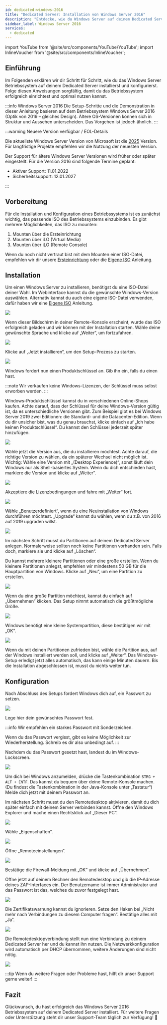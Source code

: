 ```yaml
---
id: dedicated-windows-2016
title: "Dedicated Server: Installation von Windows Server 2016"
description: "Entdecke, wie du Windows Server auf deinem Dedicated Server installierst und konfigurierst für optimale Performance und Sicherheit → Jetzt mehr erfahren"
sidebar_label: Windows Server 2016
services:
  - dedicated
---
```


import YouTube from '@site/src/components/YouTube/YouTube';
import InlineVoucher from '@site/src/components/InlineVoucher';

## Einführung
Im Folgenden erklären wir dir Schritt für Schritt, wie du das Windows Server Betriebssystem auf deinem Dedicated Server installierst und konfigurierst. Folge diesen Anweisungen sorgfältig, damit du das Betriebssystem erfolgreich einrichtest und optimal nutzen kannst.

:::info Windows Server 2016
Die Setup-Schritte und die Demonstration in dieser Anleitung basieren auf dem Betriebssystem Windows Server 2016 (Optik von 2019 – gleiches Design). Ältere OS-Versionen können sich in Struktur und Aussehen unterscheiden. Das Vorgehen ist jedoch ähnlich.
:::

:::warning Neuere Version verfügbar / EOL-Details

Die aktuellste Windows Server Version von Microsoft ist die [2025](dedicated-windows.md) Version. Für langfristige Projekte empfehlen wir die Nutzung der neuesten Version.

Der Support für ältere Windows Server Versionen wird früher oder später eingestellt. Für die Version 2016 sind folgende Termine geplant:

- Aktiver Support: 11.01.2022
- Sicherheitssupport: 12.01.2027

:::

<InlineVoucher />

## Vorbereitung
Für die Installation und Konfiguration eines Betriebssystems ist es zunächst wichtig, das passende ISO des Betriebssystems einzubinden. Es gibt mehrere Möglichkeiten, das ISO zu mounten:

1. Mounten über die Ersteinrichtung
2. Mounten über iLO (Virtual Media)
3. Mounten über iLO (Remote Console)

Wenn du noch nicht vertraut bist mit dem Mounten einer ISO-Datei, empfehlen wir dir unsere [Ersteinrichtung](dedicated-setup.md) oder die [Eigene ISO](dedicated-iso.md) Anleitung.

## Installation
Um einen Windows Server zu installieren, benötigst du eine ISO-Datei deiner Wahl. Im Webinterface kannst du die gewünschte Windows-Version auswählen. Alternativ kannst du auch eine eigene ISO-Datei verwenden, dafür haben wir eine [Eigene ISO](dedicated-iso.md) Anleitung.

![](https://screensaver01.zap-hosting.com/index.php/s/DDNsa9zjbXng9Z6/preview)

Wenn dieser Bildschirm in deiner Remote-Konsole erscheint, wurde das ISO erfolgreich geladen und wir können mit der Installation starten.
Wähle deine gewünschte Sprache und klicke auf „Weiter“, um fortzufahren.

![](https://screensaver01.zap-hosting.com/index.php/s/iyjwCCSmjPqiDMt/preview)

Klicke auf „Jetzt installieren“, um den Setup-Prozess zu starten.

![](https://screensaver01.zap-hosting.com/index.php/s/y8rXwXfrnRRD9fZ/preview)

Windows fordert nun einen Produktschlüssel an. Gib ihn ein, falls du einen hast.

:::note
Wir verkaufen keine Windows-Lizenzen, der Schlüssel muss selbst erworben werden.
:::

Windows-Produktschlüssel kannst du in verschiedenen Online-Shops kaufen. Achte darauf, dass der Schlüssel für deine Windows-Version gültig ist, da es unterschiedliche Versionen gibt.
Zum Beispiel gibt es bei Windows Server 2019 zwei Editionen: die Standard- und die Datacenter-Edition.
Wenn du dir unsicher bist, was du genau brauchst, klicke einfach auf „Ich habe keinen Produktschlüssel“. Du kannst den Schlüssel jederzeit später hinzufügen.

![](https://screensaver01.zap-hosting.com/index.php/s/jH5dYQBq7FtT2SL/preview)

Wähle jetzt die Version aus, die du installieren möchtest.
Achte darauf, die richtige Version zu wählen, da ein späterer Wechsel nicht möglich ist.
Wichtig: Wähle eine Version mit „(Desktop Experience)“, sonst läuft dein Windows nur als Shell-basiertes System.
Wenn du dich entschieden hast, markiere die Version und klicke auf „Weiter“.

![](https://screensaver01.zap-hosting.com/index.php/s/9GRPiS3JpFPyJYk/preview)

Akzeptiere die Lizenzbedingungen und fahre mit „Weiter“ fort.

![](https://screensaver01.zap-hosting.com/index.php/s/Bbfj7R2RdkNkMzq/preview)

Wähle „Benutzerdefiniert“, wenn du eine Neuinstallation von Windows durchführen möchtest. „Upgrade“ kannst du wählen, wenn du z.B. von 2016 auf 2019 upgraden willst.

![](https://screensaver01.zap-hosting.com/index.php/s/8zkx8grPTCSgprQ/preview)

Im nächsten Schritt musst du Partitionen auf deinem Dedicated Server anlegen. Normalerweise sollten noch keine Partitionen vorhanden sein. Falls doch, markiere sie und klicke auf „Löschen“.

Du kannst mehrere kleinere Partitionen oder eine große erstellen. Wenn du kleinere Partitionen anlegst, empfehlen wir mindestens 50 GB für die Hauptpartition von Windows.
Klicke auf „Neu“, um eine Partition zu erstellen.

![](https://screensaver01.zap-hosting.com/index.php/s/GtBxwdETkNeSGcT/preview)

Wenn du eine große Partition möchtest, kannst du einfach auf „Übernehmen“ klicken. Das Setup nimmt automatisch die größtmögliche Größe.

![](https://screensaver01.zap-hosting.com/index.php/s/xWr3ySfyGdYbxKt/preview)

Windows benötigt eine kleine Systempartition, diese bestätigen wir mit „OK“.

![](https://screensaver01.zap-hosting.com/index.php/s/B2JPRH3pYRt323x/preview)

Wenn du mit deinen Partitionen zufrieden bist, wähle die Partition aus, auf der Windows installiert werden soll, und klicke auf „Weiter“.
Das Windows-Setup erledigt jetzt alles automatisch, das kann einige Minuten dauern.
Bis die Installation abgeschlossen ist, musst du nichts weiter tun.

## Konfiguration

Nach Abschluss des Setups fordert Windows dich auf, ein Passwort zu setzen.

![](https://screensaver01.zap-hosting.com/index.php/s/Zmn6zJyPWAM5MHG/preview)

Lege hier dein gewünschtes Passwort fest.

:::info
Wir empfehlen ein starkes Passwort mit Sonderzeichen.

Wenn du das Passwort vergisst, gibt es keine Möglichkeit zur Wiederherstellung. Schreib es dir also unbedingt auf.
:::

Nachdem du das Passwort gesetzt hast, landest du im Windows-Lockscreen.

![](https://screensaver01.zap-hosting.com/index.php/s/ddxASYsjNgwHX5i/preview)

Um dich bei Windows anzumelden, drücke die Tastenkombination `STRG + ALT + ENTF`. Das kannst du bequem über deine Remote-Konsole machen.
(Du findest die Tastenkombination in der Java-Konsole unter „Tastatur“)
Melde dich jetzt mit deinem Passwort an.

Im nächsten Schritt musst du den Remotedesktop aktivieren, damit du dich später einfach mit deinem Server verbinden kannst.
Öffne den Windows Explorer und mache einen Rechtsklick auf „Dieser PC“.

![](https://screensaver01.zap-hosting.com/index.php/s/HSnnXftNbXNYjq6/preview)

Wähle „Eigenschaften“.

![](https://screensaver01.zap-hosting.com/index.php/s/g2CFHpdrZ3E8g29/preview)

Öffne „Remoteeinstellungen“.

![](https://screensaver01.zap-hosting.com/index.php/s/e8Q4rixGtBZZH35/preview)

Bestätige die Firewall-Meldung mit „OK“ und klicke auf „Übernehmen“.

Öffne jetzt auf deinem Rechner den Remotedesktop und gib die IP-Adresse deines ZAP-Interfaces ein.
Der Benutzername ist immer Administrator und das Passwort ist das, welches du zuvor festgelegt hast.

![](https://screensaver01.zap-hosting.com/index.php/s/w97g9aDrpM8EjpA/preview)

Die Zertifikatswarnung kannst du ignorieren. Setze den Haken bei „Nicht mehr nach Verbindungen zu diesem Computer fragen“.
Bestätige alles mit „Ja“.

![](https://screensaver01.zap-hosting.com/index.php/s/SqqCdBZRYysz8yj/preview)

Die Remotedesktopverbindung stellt nun eine Verbindung zu deinem Dedicated Server her und du kannst ihn nutzen.
Die Netzwerkkonfiguration wird automatisch per DHCP übernommen, weitere Änderungen sind nicht nötig.

![](https://screensaver01.zap-hosting.com/index.php/s/9BEEiFAtJ2jCoCk/preview)

:::tip
Wenn du weitere Fragen oder Probleme hast, hilft dir unser Support gerne weiter!
:::

## Fazit
Glückwunsch, du hast erfolgreich das Windows Server 2016 Betriebssystem auf deinem Dedicated Server installiert. Für weitere Fragen oder Unterstützung steht dir unser Support-Team täglich zur Verfügung! 🙂

<InlineVoucher />